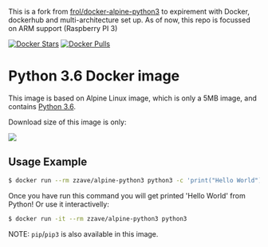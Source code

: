 This is a fork from [frol/docker-alpine-python3](https://github.com/frol/docker-alpine-python3) to expirement with Docker, dockerhub and multi-architecture set up. As of now, this repo is focussed on ARM support (Raspberry PI 3)

[![Docker Stars](https://img.shields.io/docker/stars/zzave/alpine-python3.svg?style=flat-square)](https://hub.docker.com/r/zzave/alpine-python3/)
[![Docker Pulls](https://img.shields.io/docker/pulls/zzave/alpine-python3.svg?style=flat-square)](https://hub.docker.com/r/zzave/alpine-python3/)


Python 3.6 Docker image
=======================

This image is based on Alpine Linux image, which is only a 5MB image, and contains
[Python 3.6](https://www.python.org/).

Download size of this image is only:

[![](https://images.microbadger.com/badges/image/zzave/alpine-python3.svg)](http://microbadger.com/images/zzave/alpine-python3 "Get your own image badge on microbadger.com")


Usage Example
-------------

```bash
$ docker run --rm zzave/alpine-python3 python3 -c 'print("Hello World")'
```

Once you have run this command you will get printed 'Hello World' from Python!  Or use it interactivelly:

```bash
$ docker run -it --rm zzave/alpine-python3 python3
```


NOTE: `pip`/`pip3` is also available in this image.
